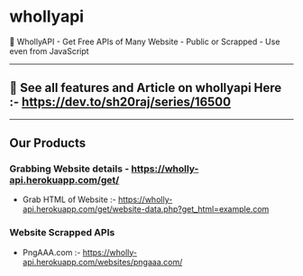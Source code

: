 # whollyapi

🔆 WhollyAPI - Get Free APIs of Many Website - Public or Scrapped - Use even from JavaScript

---

## 🔆 See all features and Article on whollyapi Here :- <a href="https://bit.ly/3fP3Nh7">https://dev.to/sh20raj/series/16500</a>

---
## Our Products

### Grabbing Website details - https://wholly-api.herokuapp.com/get/

- Grab HTML of Website :- https://wholly-api.herokuapp.com/get/website-data.php?get_html=example.com


### Website Scrapped APIs
- PngAAA.com :- <a href="https://wholly-api.herokuapp.com/websites/pngaaa.com/">https://wholly-api.herokuapp.com/websites/pngaaa.com/</a>
